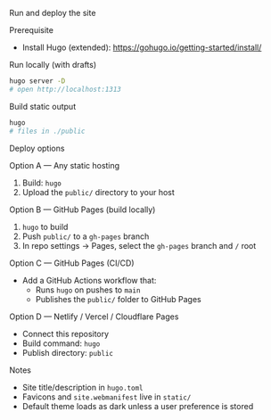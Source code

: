 Run and deploy the site

Prerequisite

- Install Hugo (extended): https://gohugo.io/getting-started/install/

Run locally (with drafts)

```bash
hugo server -D
# open http://localhost:1313
```

Build static output

```bash
hugo
# files in ./public
```

Deploy options

Option A — Any static hosting

1. Build: `hugo`
2. Upload the `public/` directory to your host

Option B — GitHub Pages (build locally)

1. `hugo` to build
2. Push `public/` to a `gh-pages` branch
3. In repo settings → Pages, select the `gh-pages` branch and `/` root

Option C — GitHub Pages (CI/CD)

- Add a GitHub Actions workflow that:
  - Runs `hugo` on pushes to `main`
  - Publishes the `public/` folder to GitHub Pages

Option D — Netlify / Vercel / Cloudflare Pages

- Connect this repository
- Build command: `hugo`
- Publish directory: `public`

Notes

- Site title/description in `hugo.toml`
- Favicons and `site.webmanifest` live in `static/`
- Default theme loads as dark unless a user preference is stored
